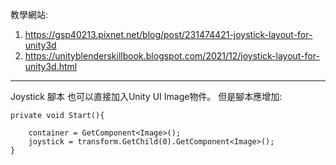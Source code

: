 教學網站:
1. https://gsp40213.pixnet.net/blog/post/231474421-joystick-layout-for-unity3d
2. https://unityblenderskillbook.blogspot.com/2021/12/joystick-layout-for-unity3d.html
-----------------------------------

Joystick 腳本 也可以直接加入Unity UI Image物件。
但是腳本應增加:

    private void Start(){
        
        container = GetComponent<Image>();
        joystick = transform.GetChild(0).GetComponent<Image>();
    }
